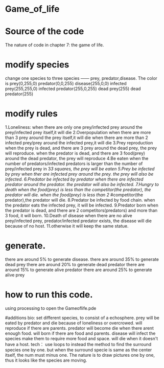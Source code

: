# Game_of_life
# Source of the code
The nature of code in chapter 7: the game of life.

# modify species
change one species to three species —— prey, predator,disease.
The color is prey(0,255,0)
             predator(0,0,255)
             disease(255,0,0)
             infected prey(255,255,0)
             infected predator(255,0,255)
             dead prey(255)
             dead predator(255)
# modify rules
1.Loneliness:
when there are only one prey/infected prey around the prey/infected prey itself,it will die
2.Overpopulation
when there are more than 3 prey around the prey itself,it will die
when there are more than 2 infected prey/prey around the infected prey,it will die
3.Prey reproduction
when the prey is dead, and there are 3 prey around the dead prey, the prey will reproduce.
when the predator is dead, and there are 3 food(prey) around the dead predator, the prey will reproduce
4.Be eaten
when the number of predators/infected predators is larger than the number of prey/infected prey in 3*3 squares, the prey will be eaten
5.Prey be infected by prey
when ther are infected prey around the prey. the prey will also be infected.
6.Predator be infected by predator
when there are infected predator around the predator. the predator will also be infected.
7.Hungry to death
when the food(prey) is less than the competitor(the predator), the predator will die.
when the food(prey) is less than 2* #competitor(the predator),the predator will die.
8.Predator be infected by food chain.
when the predator eats the infected prey, it will be infected.
9.Predator born
when the predator is dead, and there are 2 competitors(predators) and more than 3 food, it will born.
10.Death of disease
when there are no alive prey/infected prey, predator/infected predator exists, the disease will die because of no host.
11.otherwise
it will keep the same statue.

# generate.
there are around 5% to generate disease.
there are around 35% to generate dead prey
there are around 20% to generate dead predator
there are around 15% to generate alive predator
there are around 25% to generate alive prey

# how to run this code.
using processing to open the Gameoflife.pde

#additions
bio:
set different species, to consist of a echosphere. 
    prey will be eated by predator and die because of loneliness or overcrowed.
        will reproduce if there are parents.
    predator will become die when there arent enough food.
        will born if there are food and parents.
    disease will infect the species
        make them to require more food and space.
        will die when it doesn't have a host.
tech：
use loops to instead the method to find the surround species one by one.
    but when the surround specie is same as the center itself, the num must minus one.
The nature is to draw pictures one by one, thus it looks like the species are moving.

    

